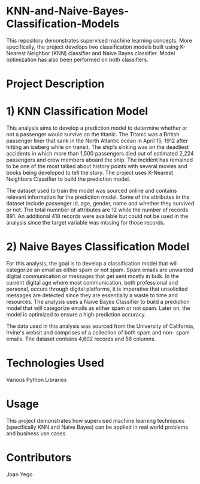 # KNN-and-Naive-Bayes-Classification-Models

This repository demonstrates supervised machine learning concepts. More specifically, the project develops two classification models built using K-Nearest Neighbor (KNN) classifier and Naive Bayes classifier. Model optimization has also been performed on both classifiers.


# Project Description

# 1) KNN Classification Model

This analysis aims to develop a prediction model to determine whether or not a passenger would survive on the titanic. The Titanic was a British passenger liner that sank in the North Atlantic ocean in April 15, 1912 after hitting an iceberg while on transit. The ship's sinking was on the deadliest accidents in which more than 1,500 passengers died out of estimated 2,224 passengers and crew members aboard the ship. The incident has remained to be one of the most talked about history points with several movies and books being developed to tell the story. The project uses K-Nearest Neighbors Classifier to build the prediction model. 

The dataset used to train the model was sourced online and contains relevant information for the prediction model. Some of the attributes in the dataset include passenger id, age, gender, name and whether they survived or not. The total numnber of attributes are 12 while the number of records 891. An additional 418 records were available but could not be used in the analysis since the target variable was missing for those records.

# 2) Naive Bayes Classification Model

For this analysis, the goal is to develop a classification model that will categorize an email as either spam or not spam. Spam emails are unwanted digital communication or messages that get sent mostly in bulk. In the current digital age where most communication, both professional and personal, occurs through digital platforms, it is imperative that unsolicited messages are detected since they are essentially a waste to time and resources. The analysis uses a Naive Bayes Classifier to build a prediction model that will categorize emails as either spam or not spam. Later on, the model is optimized to ensure a high prediction accuracy.

The data used in this analysis was sourced from the University of California, Irvine's websit and comprises of a collection of both spam and non- spam emails. The dataset contains 4,602 records and 58 columns.


# Technologies Used

Various Python Libraries

# Usage

This project demonstrates how supervised machine learning techniques (specifically KNN and Naive Bayes) can be applied in real world problems and business use cases

# Contributors

Joan Yego
